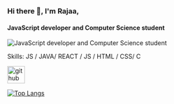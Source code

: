 ### Hi there 👋, I'm Rajaa,
#### JavaScript developer and Computer Science student
![JavaScript developer and Computer Science student](https://media4.giphy.com/media/3oKIPnAiaMCws8nOsE/giphy.gif)


Skills: JS / JAVA/ REACT / JS / HTML / CSS/ C


[<img src='https://cdn.jsdelivr.net/npm/simple-icons@3.0.1/icons/github.svg' alt='github' height='40'>](https://github.com/rajaaghanem)  

[![Top Langs](https://github-readme-stats.vercel.app/api/top-langs/?username=rajaaghanem)](https://github.com/anuraghazra/github-readme-stats)






